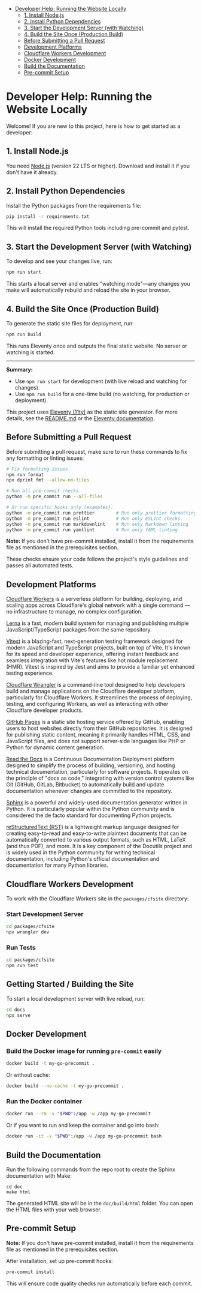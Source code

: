 <!-- START doctoc generated TOC please keep comment here to allow auto update -->
<!-- DON'T EDIT THIS SECTION, INSTEAD RE-RUN doctoc TO UPDATE -->

- [Developer Help: Running the Website Locally](#developer-help-running-the-website-locally)
  - [1. Install Node.js](#1-install-nodejs)
  - [2. Install Python Dependencies](#2-install-python-dependencies)
  - [3. Start the Development Server (with Watching)](#3-start-the-development-server-with-watching)
  - [4. Build the Site Once (Production Build)](#4-build-the-site-once-production-build)
  - [Before Submitting a Pull Request](#before-submitting-a-pull-request)
  - [Development Platforms](#development-platforms)
  - [Cloudflare Workers Development](#cloudflare-workers-development)
  - [Docker Development](#docker-development)
  - [Build the Documentation](#build-the-documentation)
  - [Pre-commit Setup](#pre-commit-setup)

<!-- END doctoc generated TOC please keep comment here to allow auto update -->

# Developer Help: Running the Website Locally

Welcome! If you are new to this project, here is how to get started as a developer:

## 1. Install Node.js

You need [Node.js](https://nodejs.org/) (version 22 LTS or higher). Download and install it if you don't have it already.

## 2. Install Python Dependencies

Install the Python packages from the requirements file:

```bash
pip install -r requirements.txt
```

This will install the required Python tools including pre-commit and pytest.

## 3. Start the Development Server (with Watching)

To develop and see your changes live, run:

```bash
npm run start
```

This starts a local server and enables "watching mode"—any changes you make will automatically rebuild and reload the site in your browser.

## 4. Build the Site Once (Production Build)

To generate the static site files for deployment, run:

```bash
npm run build
```

This runs Eleventy once and outputs the final static website. No server or watching is started.

---

**Summary:**

- Use `npm run start` for development (with live reload and watching for changes).
- Use `npm run build` for a one-time build (no watching, for production or deployment).

This project uses [Eleventy (11ty)](https://www.11ty.dev/) as the static site generator. For more details, see the [README.md](README.md#local-development) or the [Eleventy documentation](https://www.11ty.dev/docs/).

## Before Submitting a Pull Request

Before submitting a pull request, make sure to run these commands to fix any formatting or linting issues:

```bash
# Fix formatting issues
npm run format
npx dprint fmt --allow-no-files

# Run all pre-commit checks
python -m pre_commit run --all-files

# Or run specific hooks only (examples):
python -m pre_commit run prettier        # Run only prettier formatting
python -m pre_commit run eslint          # Run only ESLint checks
python -m pre_commit run markdownlint    # Run only Markdown linting
python -m pre_commit run yamllint        # Run only YAML linting
```

**Note:** If you don't have pre-commit installed, install it from the requirements file as mentioned in the prerequisites section.

These checks ensure your code follows the project's style guidelines and passes all automated tests.

## Development Platforms

[Cloudflare Workers](https://developers.cloudflare.com/workers/) is a serverless platform for building, deploying, and scaling apps across Cloudflare's global network with a single command — no infrastructure to manage, no complex configuration.

[Lerna](https://lerna.js.org/) is a fast, modern build system for managing and publishing multiple JavaScript/TypeScript packages from the same repository.

[Vitest](https://vitest.dev/) is a blazing-fast, next-generation testing framework designed for modern JavaScript and TypeScript projects, built on top of Vite. It's known for its speed and developer experience, offering instant feedback and seamless integration with Vite's features like hot module replacement (HMR). Vitest is inspired by Jest and aims to provide a familiar yet enhanced testing experience.

[Cloudflare Wrangler](https://developers.cloudflare.com/workers/wrangler/) is a command-line tool designed to help developers build and manage applications on the Cloudflare developer platform, particularly for Cloudflare Workers. It streamlines the process of deploying, testing, and configuring Workers, as well as interacting with other Cloudflare developer products.

[GitHub Pages](https://pages.github.com/) is a static site hosting service offered by GitHub, enabling users to host websites directly from their GitHub repositories. It is designed for publishing static content, meaning it primarily handles HTML, CSS, and JavaScript files, and does not support server-side languages like PHP or Python for dynamic content generation.

[Read the Docs](https://about.readthedocs.com/) is a Continuous Documentation Deployment platform designed to simplify the process of building, versioning, and hosting technical documentation, particularly for software projects. It operates on the principle of "docs as code," integrating with version control systems like Git (GitHub, GitLab, Bitbucket) to automatically build and update documentation whenever changes are committed to the repository.

[Sphinx](https://www.sphinx-doc.org/en/master/) is a powerful and widely-used documentation generator written in Python. It is particularly popular within the Python community and is considered the de facto standard for documenting Python projects.

[reStructuredText (RST)](https://www.sphinx-doc.org/en/master/usage/restructuredtext/basics.html) is a lightweight markup language designed for creating easy-to-read and easy-to-write plaintext documents that can be automatically converted to various output formats, such as HTML, LaTeX (and thus PDF), and more. It is a key component of the Docutils project and is widely used in the Python community for writing technical documentation, including Python's official documentation and documentation for many Python libraries.

## Cloudflare Workers Development

To work with the Cloudflare Workers site in the `packages/cfsite` directory:

### Start Development Server

```bash
cd packages/cfsite
npx wrangler dev
```

### Run Tests

```bash
cd packages/cfsite
npm run test
```

## Getting Started / Building the Site

To start a local development server with live reload, run:

```bash
cd docs
npx serve
```

## Docker Development

### Build the Docker image for running `pre-commit` easily

```bash
docker build -t my-go-precommit .
```

Or without cache:

```bash
docker build --no-cache -t my-go-precommit .
```

### Run the Docker container

```bash
docker run --rm -v "$PWD":/app -w /app my-go-precommit
```

Or if you want to run and keep the container and go into bash:

```bash
docker run -it -v "$PWD":/app -w /app my-go-precommit bash
```

## Build the Documentation

Run the following commands from the repo root to create the Sphinx documentation with Make:

```shell
cd doc
make html
```

The generated HTML site will be in the `doc/build/html` folder.
You can open the HTML files with your web browser.

## Pre-commit Setup

**Note:** If you don't have pre-commit installed, install it from the requirements file as mentioned in the prerequisites section.

After installation, set up pre-commit hooks:

```bash
pre-commit install
```

This will ensure code quality checks run automatically before each commit.
